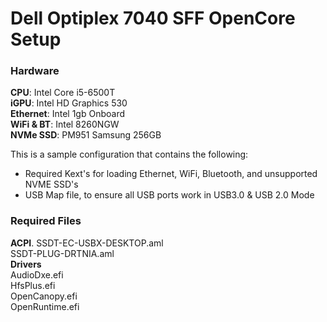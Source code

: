 # Dell Optiplex 7040 SFF OpenCore Setup
### Hardware
**CPU**: Intel Core i5-6500T  
**iGPU**: Intel HD Graphics 530  
**Ethernet**: Intel 1gb Onboard   
**WiFi & BT**: Intel 8260NGW  
**NVMe SSD**: PM951 Samsung 256GB

This is a sample configuration that contains the following:
- Required Kext's for loading Ethernet, WiFi, Bluetooth, and unsupported NVME SSD's
- USB Map file, to ensure all USB ports work in USB3.0 & USB 2.0 Mode

### Required Files
**ACPI**. 
SSDT-EC-USBX-DESKTOP.aml  
SSDT-PLUG-DRTNIA.aml  
**Drivers**  
AudioDxe.efi  
HfsPlus.efi  
OpenCanopy.efi  
OpenRuntime.efi
